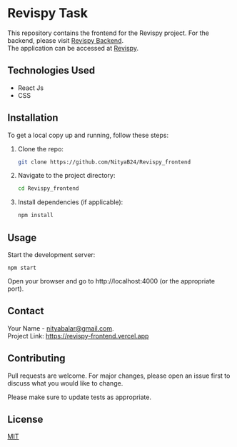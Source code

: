 # Revispy Task

This repository contains the frontend for the Revispy project. For the backend, please visit [Revispy Backend](https://github.com/NityaB24/Revispy-Backend). \
The application can be accessed at [Revispy](https://revispy-frontend.vercel.app).

## Technologies Used

- React Js
- CSS

## Installation

To get a local copy up and running, follow these steps:

1. Clone the repo:
   ```bash
   git clone https://github.com/NityaB24/Revispy_frontend
   ```

2. Navigate to the project directory:
   ```bash
   cd Revispy_frontend
   ```
3. Install dependencies (if applicable):
   ``` bash
   npm install
   ````
## Usage


Start the development server:
   ```
   npm start
   ```
Open your browser and go to http://localhost:4000 (or the appropriate port).
## Contact

Your Name - nityabalar@gmail.com.   
Project Link: https://revispy-frontend.vercel.app


## Contributing

Pull requests are welcome. For major changes, please open an issue first
to discuss what you would like to change.

Please make sure to update tests as appropriate.

## License

[MIT](https://choosealicense.com/licenses/mit/)